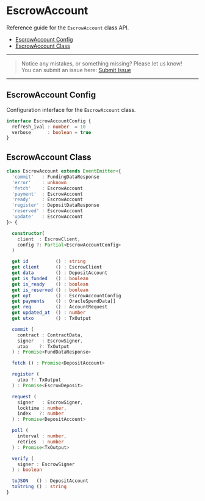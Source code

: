 # EscrowAccount

Reference guide for the `EscrowAccount` class API.

- [EscrowAccount Config](#escrowaccount-config)
- [EscrowAccount Class](#escrowaccount-class)

---
> Notice any mistakes, or something missing? Please let us know!  
> You can submit an issue here: [Submit Issue](https://github.com/BitEscrow/escrow-core/issues/new/choose)

---

## EscrowAccount Config

Configuration interface for the `EscrowAccount` class.

```ts
interface EscrowAccountConfig {
  refresh_ival : number  = 10
  verbose      : boolean = true
}
```

## EscrowAccount Class

```ts
class EscrowAccount extends EventEmitter<{
  'commit'   : FundingDataResponse
  'error'    : unknown
  'fetch'    : EscrowAccount
  'payment'  : EscrowAccount
  'ready'    : EscrowAccount
  'register' : DepositDataResponse
  'reserved' : EscrowAccount
  'update'   : EscrowAccount
}> {

  constructor(
    client  : EscrowClient, 
    config ?: Partial<EscrowAccountConfig>
  )

  get id          () : string
  get client      () : EscrowClient
  get data        () : DepositAccount
  get is_funded   () : boolean
  get is_ready    () : boolean
  get is_reserved () : boolean
  get opt         () : EscrowAccountConfig
  get payments    () : OracleSpendData[]
  get req         () : AccountRequest
  get updated_at  () : number
  get utxo        () : TxOutput

  commit (
    contract : ContractData, 
    signer   : EscrowSigner, 
    utxo    ?: TxOutput
  ) : Promise<FundDataResponse>

  fetch () : Promise<DepositAccount>

  register (
    utxo ?: TxOutput
  ) : Promise<EscrowDeposit>

  request (
    signer   : EscrowSigner, 
    locktime : number, 
    index   ?: number
  ) : Promise<DepositAccount>

  poll (
    interval : number, 
    retries  : number
  ) : Promise<TxOutput>

  verify (
    signer : EscrowSigner
  ) : boolean

  toJSON   () : DepositAccount
  toString () : string
}
```